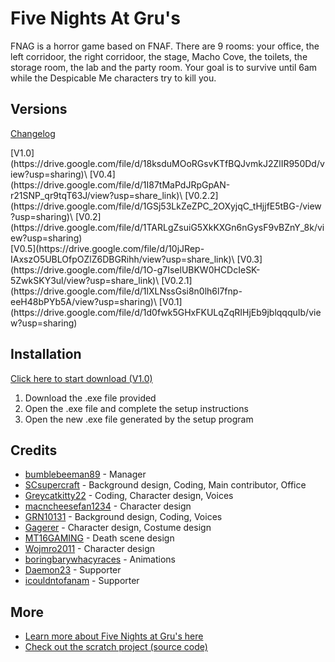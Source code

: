 # Five Nights At Gru's

FNAG is a horror game based on FNAF. There are 9 rooms: your office, the left corridoor, the right corridoor, the stage, Macho Cove, the toilets, the storage room, the lab and the party room.
Your goal is to survive until 6am while the Despicable Me characters try to kill you.

## Versions

[Changelog](../fnag/changelog)

<div style={{display: 'table-cell', paddingRight: 30}}>
[V1.0](https://drive.google.com/file/d/18ksduMOoRGsvKTfBQJvmkJ2ZlIR950Dd/view?usp=sharing)\
[V0.4](https://drive.google.com/file/d/1I87tMaPdJRpGpAN-r21SNP_qr9tqT63J/view?usp=share_link)\
[V0.2.2](https://drive.google.com/file/d/1GSj53LkZeZPC_2OXyjqC_tHjjfE5tBG-/view?usp=sharing)\
[V0.2](https://drive.google.com/file/d/1TARLgZsuiG5XkKXGn6nGysF9vBZnY_8k/view?usp=sharing)
</div>
<div style={{display: 'table-cell'}}>
[V0.5](https://drive.google.com/file/d/10jJRep-IAxszO5UBLOfpOZlZ6DBGRihh/view?usp=share_link)\
[V0.3](https://drive.google.com/file/d/1O-g7IselUBKW0HCDcIeSK-5ZwkSKY3ul/view?usp=share_link)\
[V0.2.1](https://drive.google.com/file/d/1lXLNssGsi8n0lh6l7fnp-eeH48bPYb5A/view?usp=sharing)\
[V0.1](https://drive.google.com/file/d/1d0fwk5GHxFKULqZqRIHjEb9jblqqquIb/view?usp=sharing)
</div>

## Installation

[Click here to start download (V1.0)](https://drive.google.com/file/d/18ksduMOoRGsvKTfBQJvmkJ2ZlIR950Dd/view?usp=sharing)

1. Download the .exe file provided
2. Open the .exe file and complete the setup instructions
3. Open the new .exe file generated by the setup program

## Credits

-   [bumblebeeman89](https://scratch.mit.edu/users/bumblebeeman89/) - Manager
-   [SCsupercraft](https://scratch.mit.edu/users/SCsupercraft/) - Background design, Coding, Main contributor, Office
-   [Greycatkitty22](https://scratch.mit.edu/users/Greycatkitty22/) - Coding, Character design, Voices
-   [macncheesefan1234](https://scratch.mit.edu/users/Macncheesefan1234/) - Character design
-   [GRN10131](https://scratch.mit.edu/users/GRN10131/) - Background design, Coding, Voices
-   [Gagerer](https://scratch.mit.edu/users/Gagerer/) - Character design, Costume design
-   [MT16GAMING](https://scratch.mit.edu/users/MT16GAMING/) - Death scene design
-   [Wojmro2011](https://scratch.mit.edu/users/Wojmro2011/) - Character design
-   [boringbarywhacyraces](https://scratch.mit.edu/users/boringbarywhacyraces/) - Animations
-   [Daemon23](https://scratch.mit.edu/users/Daemon23/) - Supporter
-   [icouldntofanam](https://scratch.mit.edu/users/icouldntofanam/) - Supporter

## More

-   [Learn more about Five Nights at Gru's here](../fnag)
-   [Check out the scratch project (source code)](https://scratch.mit.edu/projects/1064861616/)
